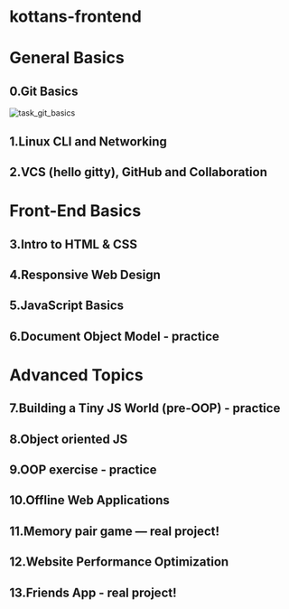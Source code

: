 # kottans-frontend 
# General Basics

## 0.Git Basics
![task_git_basics](https://github.com/babayK0/kottans-frontend/kottans-frontend/task_git_basics/task_git_basics.PNG)
## 1.Linux CLI and Networking
## 2.VCS (hello gitty), GitHub and Collaboration

# Front-End Basics
## 3.Intro to HTML & CSS
## 4.Responsive Web Design
## 5.JavaScript Basics
## 6.Document Object Model - practice

# Advanced Topics
## 7.Building a Tiny JS World (pre-OOP) - practice
## 8.Object oriented JS
## 9.OOP exercise - practice
## 10.Offline Web Applications
## 11.Memory pair game — real project!
## 12.Website Performance Optimization
## 13.Friends App - real project!
